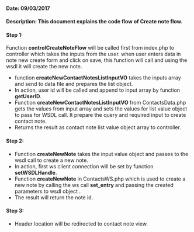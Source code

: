#### Date: 09/03/2017

#### Description: This document explains the code flow of Create note flow.

#### Step 1:

Function **controlCreateNoteFlow** will be called first from index.php to controller which takes the inputs from the user. when user enters data in note new create form and click on save, this function will call and using the wsdl it will create the new note.

- function **createNewContactNotesListInputVO** takes the inputs array and send to data file and prepares the list object.
- In action, user id will be called and append to input array by function **getUserID**.
- Function **createNewContactNotesListInputVO** from ContactsData.php gets the values from input array and sets the values for list value object to pass for WSDL call. It prepare the query and required input to create contact note.
- Returns the result as contact note list value object array to controller.

#### Step 2:

- Function **createNewNote** takes the input value object and passes to the wsdl call to create a new note.
- In action, first ws client connection will be set by function **setWSDLHandle**.
- Function **createNewNote** in ContactsWS.php which is used to create a new note by calling the ws call **set_entry** and passing the created parameters to wsdl object .
- The result will return the note id.

#### Step 3:

- Header location will be redirected to contact note view.

